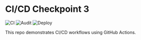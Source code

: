 # CI/CD Checkpoint 3

![CI](https://github.com/vrajpatel-ai/ci-cd-checkpoint3/actions/workflows/ci.yml/badge.svg)
![Audit](https://github.com/vrajpatel-ai/ci-cd-checkpoint3/actions/workflows/dependency-audit.yml/badge.svg)
![Deploy](https://github.com/vrajpatel-ai/ci-cd-checkpoint3/actions/workflows/deploy.yml/badge.svg)

This repo demonstrates CI/CD workflows using GitHub Actions.

